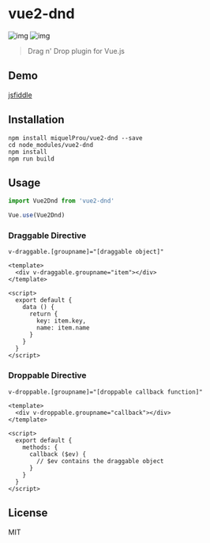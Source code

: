 # vue2-dnd
![img](http://img.shields.io/npm/v/vue2-dnd.svg)
![img](http://img.shields.io/badge/license-MIT-blue.svg)

> Drag n' Drop plugin for Vue.js

## Demo
[jsfiddle](https://jsfiddle.net/jikkai/jy8epmor/3/)

## Installation
```
npm install miquelProu/vue2-dnd --save
cd node_modules/vue2-dnd
npm install
npm run build
```

## Usage
```javascript
import Vue2Dnd from 'vue2-dnd'

Vue.use(Vue2Dnd)
```

### Draggable Directive
```
v-draggable.[groupname]="[draggable object]"
```

```
<template>
  <div v-draggable.groupname="item"></div>
</template>

<script>
  export default {
    data () {
      return {
        key: item.key,
        name: item.name
      }
    }
  }
</script>
```

### Droppable Directive
```
v-droppable.[groupname]="[droppable callback function]"
```

```
<template>
  <div v-droppable.groupname="callback"></div>
</template>

<script>
  export default {
    methods: {
      callback ($ev) {
        // $ev contains the draggable object
      }
    }
  }
</script>
```

## License
MIT
